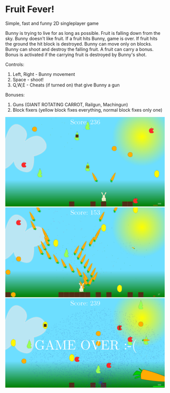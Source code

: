 Fruit Fever!
============
Simple, fast and funny 2D singleplayer game

Bunny is trying to live for as long as possible.
Fruit is falling down from the sky. Bunny doesn't like fruit.
If a fruit hits Bunny, game is over. If fruit hits the ground the hit block is destroyed.
Bunny can move only on blocks. Bunny can shoot and destroy the falling fruit.
A fruit can carry a bonus. Bonus is activated if the carrying fruit is destroyed by Bunny's shot.

Controls:

1. Left, Right - Bunny movement
2. Space - shoot!
3. Q,W,E - Cheats (if turned on) that give Bunny a gun

Bonuses:
1. Guns (GIANT ROTATING CARROT, Railgun, Machingun)
2. Block fixers (yellow block fixes everything, normal block fixes only one)

<img src="https://github.com/kulych/fruit-fever/blob/master/sample_images/ingame.png" width="600"/>
<img src="https://github.com/kulych/fruit-fever/blob/master/sample_images/machinegun.png" width="600"/>
<img src="https://github.com/kulych/fruit-fever/blob/master/sample_images/gameover.png" width="600"/>
